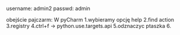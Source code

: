 username: admin2
passwd: admin


obejście pajczarm:
W pyCharm
1.wybieramy opcję help
2.find action
3.registry
4.ctrl+f -> python.use.targets.api
5.odznaczyc ptaszka
6.
